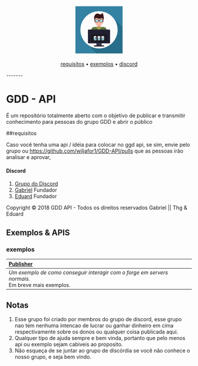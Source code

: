 <h3 align="center">
  <img src="GDD.png" alt="GGD" />
</h3>
<p align="center">
  <a href="#requisitos">requisitos</a> &bull;
  <a href="#exemplos">exemplos</a> &bull;
  <a href="#discord">discord</a>
</p>
-------

# GDD - API
É um repositório totalmente aberto com o objetivo de publicar e transmitir conhecimento para pessoas do grupo GDD e abrir o público

##requisitos

Caso você tenha uma api / idéia para colocar no ggd api, se sim, envie pelo grupo ou https://github.com/wiljafor1/GDD-API/pulls que as pessoas irão analisar e aprovar,

#### Discord
1. [Grupo do Discord](https://discord.gg/aZzjhqf) 
2. [Gabriel](https://www.youtube.com/channel/UCpybde151VdCFhdGQZ2bLBA) Fundador
3. [Eduard](https://www.youtube.com/channel/UCaXE5yCDj1-QIg8ZODUVCqw) Fundador

Copyright © 2018 GDD API - Todos os direitos reservados Gabriel || Thg & Eduard

## Exemplos & APIS

### exemplos

| **[Publisher](src/main/java/discord/gdd/forge/ForgeAPI.java)**
| :-----
| *Um exemplo de como conseguir interagir com o forge em servers normais.<br>* Em breve mais exemplos.


## Notas

1. Esse grupo foi criado por membros do grupo de discord, esse grupo nao tem nenhuma intencao de lucrar ou ganhar dinheiro em cima respectivamente sobre os donos ou qualquer coisa publicada aqui.
2. Qualquer tipo de ajuda sempre e bem vinda, portanto que pelo menos api ou exemplo sejam cabiveis ao proposito.
3. Não esqueça de se juntar ao grupo de discórdia se você não conhece o nosso grupo, e seja bem vindo.
